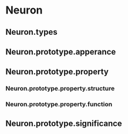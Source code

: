 # Neuron
## Neuron.types
## Neuron.prototype.apperance
## Neuron.prototype.property
### Neuron.prototype.property.structure
### Neuron.prototype.property.function
## Neuron.prototype.significance